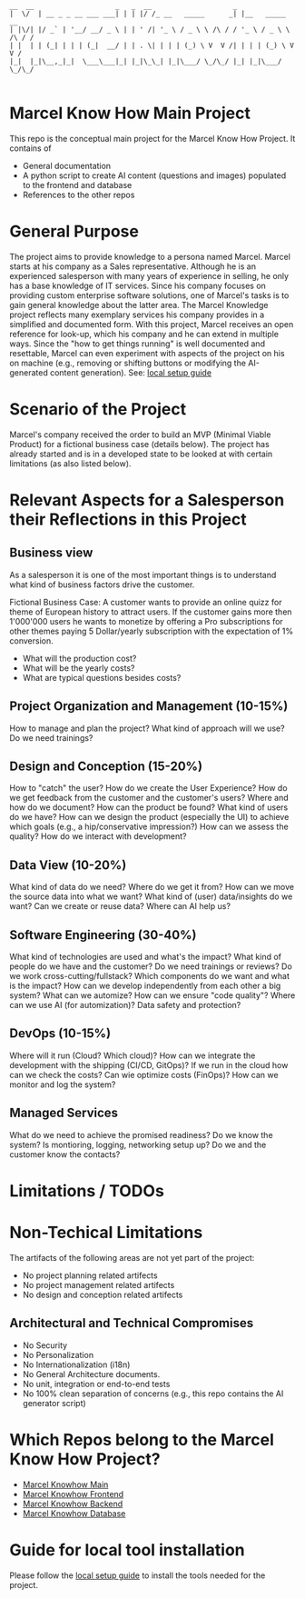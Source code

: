  ```
 __  __                    _   _  __                    _                   
|  \/  | __ _ _ __ ___ ___| | | |/ /_ __   _____      _| |__   _____      __
| |\/| |/ _` | '__/ __/ _ \ | | ' /| '_ \ / _ \ \ /\ / / '_ \ / _ \ \ /\ / /
| |  | | (_| | | | (_|  __/ | | . \| | | | (_) \ V  V /| | | | (_) \ V  V / 
|_|  |_|\__,_|_|  \___\___|_| |_|\_\_| |_|\___/ \_/\_/ |_| |_|\___/ \_/\_/  
                                                                            

```
Marcel Know How Main Project
===============================
This repo is the conceptual main project for the Marcel Know How Project. It contains of 
- General documentation
- A python script to create AI content (questions and images) populated to the frontend and database
- References to the other repos

# General Purpose
The project aims to provide knowledge to a persona named Marcel. Marcel starts at his company as a 
Sales representative. Although he is an experienced salesperson with many years of experience in 
selling, he only has a base knowledge of IT services.
Since his company focuses on providing custom enterprise software solutions, one of Marcel's tasks 
is to gain general knowledge about the latter area.
The Marcel Knowledge project reflects many exemplary services his company provides in a simplified
and documented form.
With this project, Marcel receives an open reference for look-up, which his company and he can
extend in multiple ways.
Since the "how to get things running" is well documented and resettable, Marcel can even experiment
with aspects of the project on his on machine 
(e.g., removing or shifting buttons or modifying the AI-generated content generation).
See: [local setup guide](./docs/local_setup.md) 

# Scenario of the Project
Marcel's company received the order to build an MVP (Minimal Viable Product) for a fictional 
business case (details below). The project has already started and is in a developed state to be 
looked at with certain limitations (as also listed below).

# Relevant Aspects for a Salesperson their Reflections in this Project
## Business view
As a salesperson it is one of the most important things is to understand what kind of business 
factors drive the customer.

Fictional Business Case: A customer wants to provide an online quizz for theme of European history 
to attract users. If the customer gains more then 1'000'000 users he wants to monetize by offering a 
Pro subscriptions for other themes paying 5 Dollar/yearly subscription with the expectation of 
1% conversion.

- What will the production cost? 
- What will be the yearly costs? 
- What are typical questions besides costs?


## Project Organization and Management (10-15%)
How to manage and plan the project? What kind of approach will we use? Do we need trainings?


## Design and Conception (15-20%)
How to "catch" the user?
How do we create the User Experience?
How do we get feedback from the customer and the customer's users?
Where and how do we  document?
How can the product be found?
What kind of users do we have?
How can we design the product (especially the UI) to achieve which goals (e.g., a hip/conservative impression?)
How can we assess the quality?
How do we interact with development?


## Data View (10-20%)
What kind of data do we need?
Where do we get it from?
How can we move the source data into what we want?
What kind of (user) data/insights do we want?
Can we create or reuse data?
Where can AI help us?


## Software Engineering (30-40%)
What kind of technologies are used and what's the impact?
What kind of people do we have and the customer?
Do we need trainings or reviews?
Do we work cross-cutting/fullstack?
Which components do we want and what is the impact?
How can we develop independently from each other a big system?
What can we automize?
How can we ensure "code quality"?
Where can we use AI (for automization)?
Data safety and protection?


## DevOps (10-15%)
Where will it run (Cloud? Which cloud)?
How can we integrate the development with the shipping (CI/CD, GitOps)?
If we run in the cloud how can we check the costs?
Can wie optimize costs (FinOps)?
How can we monitor and log the system?


## Managed Services
What do we need to achieve the promised readiness?
Do we know the system?
Is montioring, logging, networking setup up?
Do we and the customer know the contacts?


# Limitations / TODOs

# Non-Techical Limitations
The artifacts of the following areas are not yet part of the project:
- No project planning related artifects
- No project management related artifects
- No design and conception related artifects

## Architectural and Technical Compromises
- No Security
- No Personalization
- No Internationalization (i18n)
- No General Architecture documents.
- No unit, integration or end-to-end tests
- No 100% clean separation of concerns (e.g., this repo contains the AI generator script)

# Which Repos belong to the Marcel Know How Project?
- [Marcel Knowhow Main](https://github.com/PRODYNA/marcel_knowhow_main)
- [Marcel Knowhow Frontend](hhttps://github.com/PRODYNA/marcel_knowhow_frontend)
- [Marcel Knowhow Backend](https://github.com/PRODYNA/marcel_knowhow_backend)
- [Marcel Knowhow Database](https://github.com/PRODYNA/marcel_knowhow_db)


# Guide for local tool installation
Please follow the [local setup guide](./docs/local_setup.md) to install the tools needed for the project.